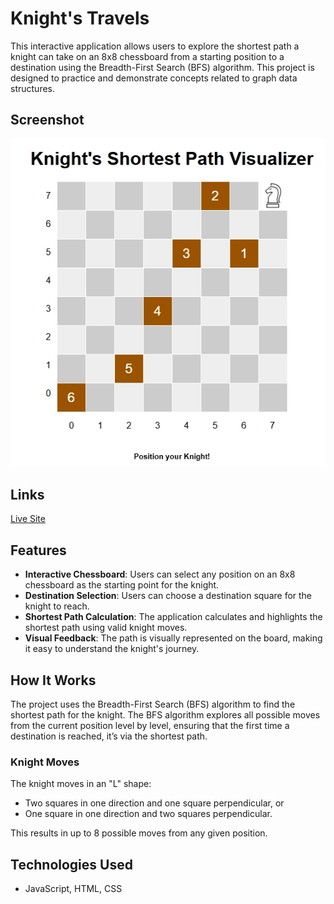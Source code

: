 # Knight's Travels

This interactive application allows users to explore the shortest path a knight can take on an 8x8 chessboard from a starting position to a destination using the Breadth-First Search (BFS) algorithm. This project is designed to practice and demonstrate concepts related to graph data structures.

## Screenshot

![](./img/screenshot.png)

## Links

[Live Site](https://mahmoodhashem.github.io/The_Odin_Projects/JavaScript-exercises/knight-travails/index.html)

## Features

- **Interactive Chessboard**: Users can select any position on an 8x8 chessboard as the starting point for the knight.
- **Destination Selection**: Users can choose a destination square for the knight to reach.
- **Shortest Path Calculation**: The application calculates and highlights the shortest path using valid knight moves.
- **Visual Feedback**: The path is visually represented on the board, making it easy to understand the knight's journey.

## How It Works

The project uses the Breadth-First Search (BFS) algorithm to find the shortest path for the knight. The BFS algorithm explores all possible moves from the current position level by level, ensuring that the first time a destination is reached, it’s via the shortest path.

### Knight Moves

The knight moves in an "L" shape:

* Two squares in one direction and one square perpendicular, or
* One square in one direction and two squares perpendicular.

This results in up to 8 possible moves from any given position.

## Technologies Used

* JavaScript, HTML, CSS
